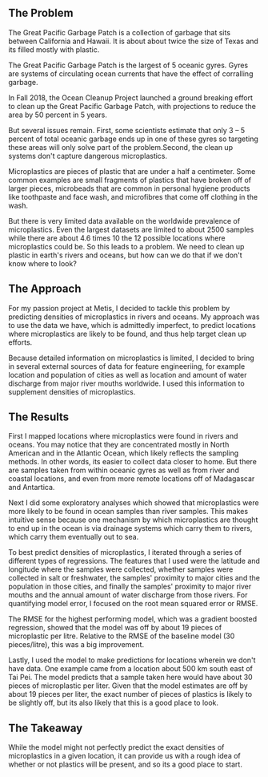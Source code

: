 ## The Problem

The Great Pacific Garbage Patch is a collection of garbage that sits between California and Hawaii. It is about about twice the size of Texas and its filled mostly with plastic.  

The Great Pacific Garbage Patch is the largest of 5 oceanic gyres. Gyres are systems of circulating ocean currents that have the effect of corralling garbage.   

In Fall 2018, the Ocean Cleanup Project launched a ground breaking effort to clean up the Great Pacific Garbage Patch, with projections to reduce the area by 50 percent in 5 years.

But several issues remain. First, some scientists estimate that only 3 – 5 percent of total oceanic garbage ends up in one of these gyres so targeting these areas will only solve part of the problem.Second, the clean up systems don't capture dangerous microplastics.

Microplastics are pieces of plastic that are under a half a centimeter. Some common examples are small fragments of plastics that have broken off of larger pieces, microbeads that are common in personal hygiene products like toothpaste and face wash, and microfibres that come off clothing in the wash.

But there is very limited data available on the worldwide prevalence of microplastics. Even the largest datasets are limited to about 2500 samples while there are about 4.6 times 10 the 12 possible locations where microplastics could be. So this leads to a problem. We need to clean up plastic in earth's rivers and oceans, but how can we do that if we don't know where to look?

## The Approach

For my passion project at Metis, I decided to tackle this problem by predicting densities of microplastics in rivers and oceans. My approach was to use the data we have, which is admittedly imperfect, to predict locations where microplastics are likely to be found, and thus help target clean up efforts.  

Because detailed information on microplastics is limited, I decided to bring in several external sources of data for feature engineeriing, for example location and population of cities as well as location and amount of water discharge from major river mouths worldwide. I used this information to supplement densities of microplastics.

## The Results

First I mapped locations where microplastics were found in rivers and oceans. You may notice that they are concentrated mostly in North American and in the Atlantic Ocean, which likely reflects the sampling methods. In other words, its easier to collect data closer to home. But there are samples taken from within oceanic gyres as well as from river and coastal locations, and even from more remote locations off of Madagascar and Antartica.

Next I did some exploratory analyses which showed that microplastics were more likely to be found in ocean samples than river samples. This makes intuitive sense because one mechanism by which microplastics are thought to end up in the ocean is via drainage systems which carry them to rivers, which carry them eventually out to sea.  

To best predict densities of microplastics, I iterated through a series of different types of regressions. The features that I used were the latitude and longitude where the samples were collected, whether samples were collected in salt or freshwater, the samples' proximity to major cities and the population in those cities, and finally the samples' proximity to major river mouths and the annual amount of water discharge from those rivers. For quantifying model error, I focused on the root mean squared error or RMSE.

The RMSE for the highest performing model, which was a gradient boosted regression, showed that the model was off by about 19 pieces of microplastic per litre. Relative to the RMSE of the  baseline model (30 pieces/litre), this was a big improvement.  

Lastly, I used the model to make predictions for locations wherein we don't have data. One example came from a location about 500 km south east of Tai Pei. The model predicts that a sample taken here would have about 30 pieces of microplastic per liter. Given that the model estimates are off by about 19 pieces per liter, the exact number of pieces of plastics is likely to be slightly off, but its also likely that this is a good place to look.

## The Takeaway

While the model might not perfectly predict the exact densities of microplastics in a given location, it can provide us with a rough idea of whether or not plastics will be present, and so its a good place to start.
